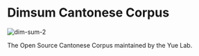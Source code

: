 # Dimsum Cantonese Corpus

![dim-sum-2](https://p.ipic.vip/imk9aa.png)

The Open Source Cantonese Corpus maintained by the Yue Lab.
